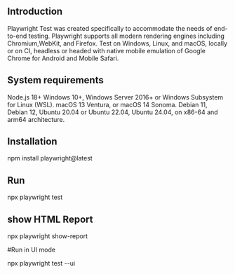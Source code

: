 ## Introduction

Playwright Test was created specifically to accommodate the needs of end-to-end testing. Playwright supports all 
modern rendering engines including Chromium,WebKit, and Firefox. Test on Windows, Linux, and macOS, locally or on 
CI, headless or headed with native mobile emulation of Google Chrome for Android and Mobile Safari.

## System requirements

Node.js 18+
Windows 10+, Windows Server 2016+ or Windows Subsystem for Linux (WSL).
macOS 13 Ventura, or macOS 14 Sonoma.
Debian 11, Debian 12, Ubuntu 20.04 or Ubuntu 22.04, Ubuntu 24.04, on x86-64 and arm64 architecture.

## Installation 

npm install playwright@latest

## Run 

npx playwright test

## show HTML Report

npx playwright show-report

#Run in UI mode

npx playwright test --ui


